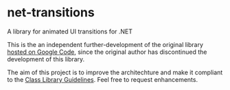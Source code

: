 net-transitions
===============

A library for animated UI transitions for .NET

This is the an independent further-development of the original library [hosted on Google Code](https://code.google.com/p/dot-net-transitions/), since the original author has discontinued the development of this library.


The aim of this project is to improve the architechture and make it compliant to the [Class Library Guidelines](http://msdn.microsoft.com/en-us/library/vstudio/ms229042.aspx).
Feel free to request enhancements.
